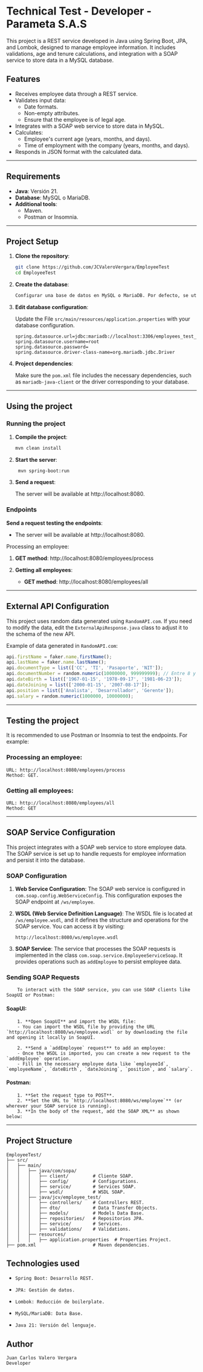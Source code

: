 # Technical Test - Developer - Parameta S.A.S

This project is a REST service developed in Java using Spring Boot, JPA, and Lombok, designed to manage employee information. It includes validations, age and tenure calculations, and integration with a SOAP service to store data in a MySQL database.

## Features

- Receives employee data through a REST service.
- Validates input data:
    - Date formats.
    - Non-empty attributes.
    - Ensure that the employee is of legal age.
- Integrates with a SOAP web service to store data in MySQL.
- Calculates:
    - Employee's current age (years, months, and days).
    - Time of employment with the company (years, months, and days).
- Responds in JSON format with the calculated data.

---

## Requirements

- **Java**: Versión 21.
- **Database**: MySQL o MariaDB.
- **Additional tools**:
    - Maven.
    - Postman or Insomnia.

---

## Project Setup

1. **Clone the repository**:
   ```bash
   git clone https://github.com/JCValeroVergara/EmployeeTest
   cd EmployeeTest

2. **Create the database**:
    ```sql
   Configurar una base de datos en MySQL o MariaDB. Por defecto, se utiliza employees_test_db.

3. **Edit database configuration**:

    Update the File ```src/main/resources/application.properties``` with your database configuration.
    ```properties
   spring.datasource.url=jdbc:mariadb://localhost:3306/employees_test_db
    spring.datasource.username=root
    spring.datasource.password=
    spring.datasource.driver-class-name=org.mariadb.jdbc.Driver

4. **Project dependencies**:

    Make sure the ```pom.xml``` file includes the necessary dependencies, such as ```mariadb-java-client``` or the driver corresponding to your database.
  
---
## Using the project
### Running the project

1. **Compile the project**:
   ```bash
   mvn clean install
   
2. **Start the server**:
   ```bash
    mvn spring-boot:run
   
3. **Send a request**:
    
    The server will be available at http://localhost:8080.

### Endpoints

**Send a request testing the endpoints**:
- The server will be available at http://localhost:8080.

Processing an employee:
1. **GET method**: http://localhost:8080/employees/process

2. **Getting all employees**:
    - **GET method**: http://localhost:8080/employees/all


---
## External API Configuration

This project uses random data generated using ```RandomAPI.com```. If you need to modify the data, edit the ```ExternalApiResponse.java``` class to adjust it to the schema of the new API.

Example of data generated in ```RandomAPI.com```:
```javaScript
api.firstName = faker.name.firstName();
api.lastName = faker.name.lastName();
api.documentType = list(['CC', 'TI', 'Pasaporte', 'NIT']);
api.documentNumber = random.numeric(10000000, 999999999); // Entre 8 y 12 dígitos.
api.dateBirth = list(['1967-01-15', '1978-09-17', '1981-06-23']);
api.dateJoining = list(['2000-01-15', '2007-08-17']);
api.position = list(['Analista', 'Desarrollador', 'Gerente']);
api.salary = random.numeric(1000000, 10000000);
```
---
## Testing the project
It is recommended to use Postman or Insomnia to test the endpoints. For example:

### Processing an employee:

    URL: http://localhost:8080/employees/process
    Method: GET.

### Getting all employees:

    URL: http://localhost:8080/employees/all
    Method: GET


---
## SOAP Service Configuration

This project integrates with a SOAP web service to store employee data. The SOAP service is set up to handle requests for employee information and persist it into the database.

### SOAP Configuration

1. **Web Service Configuration**: The SOAP web service is configured in `com.soap.config.WebServiceConfig`. This configuration exposes the SOAP endpoint at `/ws/employee`.

2. **WSDL (Web Service Definition Language)**: The WSDL file is located at `/ws/employee.wsdl`, and it defines the structure and operations for the SOAP service. You can access it by visiting:
    ```
    http://localhost:8080/ws/employee.wsdl
    ```

3. **SOAP Service**: The service that processes the SOAP requests is implemented in the class `com.soap.service.EmployeeServiceSoap`. It provides operations such as `addEmployee` to persist employee data.


### Sending SOAP Requests

        To interact with the SOAP service, you can use SOAP clients like SoapUI or Postman:

#### **SoapUI**:

        1. **Open SoapUI** and import the WSDL file:
        - You can import the WSDL file by providing the URL `http://localhost:8080/ws/employee.wsdl` or by downloading the file and opening it locally in SoapUI.

        2. **Send a `addEmployee` request** to add an employee:
        - Once the WSDL is imported, you can create a new request to the `addEmployee` operation.
        - Fill in the necessary employee data like `employeeId`, `employeeName`, `dateBirth`, `dateJoining`, `position`, and `salary`.

#### **Postman**:

        1. **Set the request type to POST**.
        2. **Set the URL to `http://localhost:8080/ws/employee`** (or wherever your SOAP service is running).
        3. **In the body of the request, add the SOAP XML** as shown below:



---
## Project Structure

```planintext
EmployeeTest/
├── src/
│   ├── main/
│   │   ├── java/com/sopa/
│   │   │   ├── client/         # Cliente SOAP.
│   │   │   ├── config/         # Configurations.
│   │   │   ├── service/        # Services SOAP.
│   │   │   ├── wsdl/           # WSDL SOAP.
│   │   ├── java/jcv/employee_test/
│   │   │   ├── controllers/    # Controllers REST.
│   │   │   ├── dto/            # Data Transfer Objects.
│   │   │   ├── models/         # Models Data Base.
│   │   │   ├── repositories/   # Repositorios JPA.
│   │   │   ├── service/        # Services.
│   │   │   ├── validations/    # Validations.
│   │   ├── resources/
│   │   │   ├── application.properties  # Properties Project.
├── pom.xml                     # Maven dependencies.

```

## Technologies used

- ```Spring Boot: Desarrollo REST.```

- ```JPA: Gestión de datos.```

- ```Lombok: Reducción de boilerplate.```

- ```MySQL/MariaDB: Data Base.```

- ```Java 21: Versión del lenguaje.```

## Author

```plaintext
Juan Carlos Valero Vergara
Developer
```